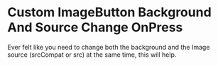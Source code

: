 # Custom ImageButton Background And Source Change OnPress
Ever felt like you need to change both the background and the Image source (srcCompat or src) at the same time, this will help.
